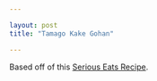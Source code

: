 ```yaml
---

layout: post
title: "Tamago Kake Gohan"

---
```


Based off of this [Serious Eats Recipe](http://www.seriouseats.com/2016/04/tamago-kake-gohan-japanese-egg-rice-tkg.html).
